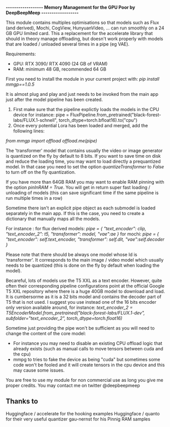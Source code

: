 **------------------ Memory Management for the GPU Poor by DeepBeepMeep ------------------**

This module contains multiples optimisations so that models such as Flux (and derived), Mochi, CogView, HunyuanVideo, ...  can run smoothly on a 24 GB GPU limited card. 
This a replacement for the accelerate library that should in theory manage offloading, but doesn't work properly with models that are loaded / unloaded several
times in a pipe (eg VAE).

Requirements:
- GPU: RTX 3090/ RTX 4090 (24 GB of VRAM)
- RAM: minimum 48 GB, recommended 64 GB 

First you need to install the module in your current project with:
*pip install mmgp==1.0.5*

It is almost plug and play and just needs to be invoked from the main app just after the model pipeline has been created.
1) First make sure that the pipeline explictly loads the models in the CPU device 
  for instance: pipe = FluxPipeline.from_pretrained("black-forest-labs/FLUX.1-schnell", torch_dtype=torch.bfloat16).to("cpu")
2) Once every potential Lora has been loaded and merged, add the following lines:

  *from mmgp import offload*
  *offload.me(pipe)*
  
The 'transformer' model that contains usually the video or image generator is quantized on the fly by default to 8 bits. If you want to save time on disk and reduce the loading time, you may want to load directly a prequantized model. In that case you need to set the option *quantizeTransformer* to *False* to turn off on the fly quantization.

If you have more than 64GB RAM you may want to enable RAM pinning with the option *pinInRAM = True*. You will get in return super fast loading / unloading of models
(this can save significant time if the same pipeline is run multiple times in a row)

Sometime there isn't an explicit pipe object as each submodel is loaded separately in the main app. If this is the case, you need to create a dictionary that manually maps all the models.

For instance :
for flux derived models: *pipe = { "text_encoder": clip, "text_encoder_2": t5, "transformer": model, "vae":ae }*
for mochi: *pipe = { "text_encoder": self.text_encoder, "transformer": self.dit, "vae":self.decoder }*

Please note that there should be always one model whose Id is 'transformer'. It corresponds to the main image / video model which usually needs to be quantized (this is done on the fly by default when loading the model).

Becareful, lots of models use the T5 XXL as a text encoder. However, quite often their corresponding pipeline configurations point at the official Google T5 XXL repository 
where there is a huge 40GB model to download and load. It is cumbersorme as it is a 32 bits model and contains the decoder part of T5 that is not used. 
I suggest you use instead one of the 16 bits encoder only version available around, for instance:
*text_encoder_2 = T5EncoderModel.from_pretrained("black-forest-labs/FLUX.1-dev", subfolder="text_encoder_2", torch_dtype=torch.float16)*

Sometime just providing the pipe won't be sufficient as you will need to change the content of the core model: 
- For instance you may need to disable an existing CPU offload logic that already exists (such as manual calls to move tensors between cuda and the cpu)
- mmpg to tries to fake the device as being "cuda" but sometimes some code won't be fooled and it will create tensors in the cpu device and this may cause some issues.

You are free to use my module for non commercial use as long you give me proper credits. You may contact me on twitter @deepbeepmeep

Thanks to
---------
Huggingface / accelerate for the hooking examples
Huggingface / quanto for their very useful quantizer
gau-nernst for his Pinnig RAM samples